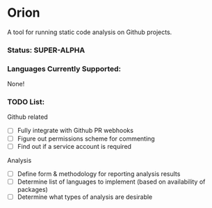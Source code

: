 # Orion
A tool for running static code analysis on Github projects.

### Status: SUPER-ALPHA

### Languages Currently Supported:
None!

### TODO List:
Github related
- [ ] Fully integrate with Github PR webhooks
- [ ] Figure out permissions scheme for commenting
- [ ] Find out if a service account is required

Analysis
- [ ] Define form & methodology for reporting analysis results
- [ ] Determine list of languages to implement (based on availability of packages)
- [ ] Determine what types of analysis are desirable
